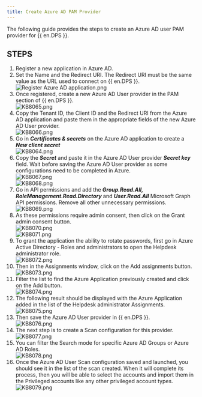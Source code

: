 ```yaml
---
title: Create Azure AD PAM Provider
---
```

The following guide provides the steps to create an Azure AD user PAM provider for {{ en.DPS }}.

## STEPS

1. Register a new application in Azure AD.
1. Set the Name and the Redirect URI. The Redirect URI must be the same value as the URL used to connect on {{ en.DPS }}.  
![Register Azure AD application.png](/img/en/kb/kb8063.png)
1. Once registered, create a new Azure AD User provider in the PAM section of {{ en.DPS }}.  
![KB8065.png](/img/en/kb/KB8065.png)
1. Copy the Tenant ID, the Client ID and the Redirect URI from the Azure AD application and paste them in the appropriate fields of the new Azure AD User provider.  
![KB8066.png](/img/en/kb/KB8066.png)
1. Go in ***Certificates & secrets*** on the Azure AD application to create a ***New client secret***  
![KB8064.png](/img/en/kb/KB8064.png)
1. Copy the ***Secret*** and paste it in the Azure AD User provider ***Secret key*** field. Wait before saving the Azure AD User provider as some configurations need to be completed in Azure.  
![KB8067.png](/img/en/kb/KB8067.png)  
![KB8068.png](/img/en/kb/KB8068.png)
1. Go in API permissions and add the ***Group.Read.All, RoleManagement.Read.Directory*** and ***User.Read.All*** Microsoft Graph API permissions. Remove all other unnecessary permissions.  
![KB8069.png](/img/en/kb/KB8069.png)
1. As these permissions require admin consent, then click on the Grant admin consent button.  
![KB8070.png](/img/en/kb/KB8070.png)  
![KB8071.png](/img/en/kb/KB8071.png)
1. To grant the application the ability to rotate passwords, first go in Azure Active Directory - Roles and administrators to open the Helpdesk administrator role.  
![KB8072.png](/img/en/kb/KB8072.png)
1. Then in the Assignments window, click on the Add assignments button.  
![KB8073.png](/img/en/kb/KB8073.png)
1. Filter the list to find the Azure Application previously created and click on the Add button.  
![KB8074.png](/img/en/kb/KB8074.png)
1. The following result should be displayed with the Azure Application added in the list of the Helpdesk administrator Assignments.  
![KB8075.png](/img/en/kb/KB8075.png)
1. Then save the Azure AD User provider in {{ en.DPS }}.  
![KB8076.png](/img/en/kb/KB8076.png)
1. The next step is to create a Scan configuration for this provider.  
![KB8077.png](/img/en/kb/KB8077.png)
1. You can filter the Search mode for specific Azure AD Groups or Azure AD Roles.  
![KB8078.png](/img/en/kb/KB8078.png)
1. Once the Azure AD User Scan configuration saved and launched, you should see it in the list of the scan created. When it will complete its process, then you will be able to select the accounts and import them in the Privileged accounts like any other privileged account types.  
![KB8079.png](/img/en/kb/KB8079.png)
